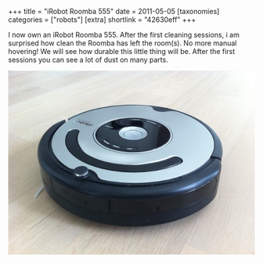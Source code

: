 +++
title = "iRobot Roomba 555"
date = 2011-05-05
[taxonomies]
categories = ["robots"]
[extra]
shortlink = "42630eff"
+++

I now own an iRobot Roomba 555. After the first cleaning sessions, i am surprised how clean the Roomba has left the room(s).
No more manual hovering! We will see how durable this little thing will be. After the first sessions you can see a lot of dust on many parts.

<!-- more -->

![Roomba 555](roomba555.jpg)
